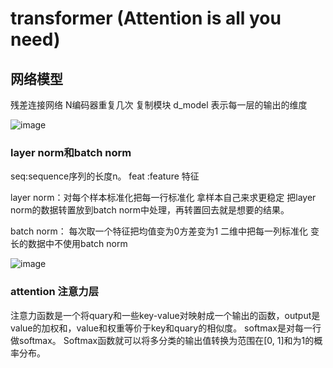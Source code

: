 # transformer (Attention is all you need)

## 网络模型
残差连接网络 N编码器重复几次 复制模块 d_model 表示每一层的输出的维度

![image](https://github.com/iiiLayone/base-of-mgbert/blob/main/images/transformer.png)



### layer norm和batch norm  
seq:sequence序列的长度n。 feat :feature 特征 


layer norm：对每个样本标准化把每一行标准化 拿样本自己来求更稳定  把layer norm的数据转置放到batch norm中处理，再转置回去就是想要的结果。

batch norm： 每次取一个特征把均值变为0方差变为1 二维中把每一列标准化 变长的数据中不使用batch norm 

![image](https://github.com/iiiLayone/base-of-mgbert/blob/main/images/layernorm%2Cbatchnorm.png)

### attention 注意力层
注意力函数是一个将quary和一些key-value对映射成一个输出的函数，output是value的加权和，value和权重等价于key和quary的相似度。
softmax是对每一行做softmax。
Softmax函数就可以将多分类的输出值转换为范围在[0, 1]和为1的概率分布。




